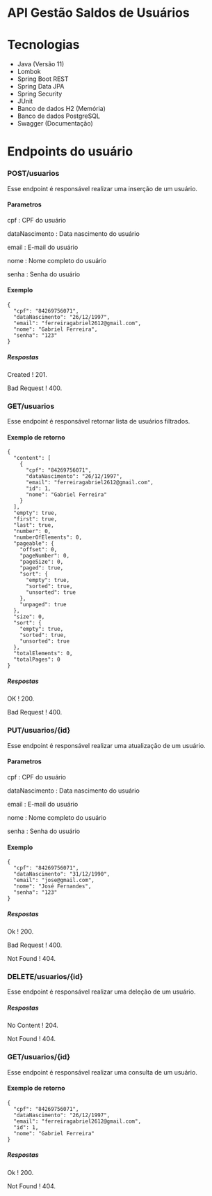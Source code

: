 # API Gestão Saldos de Usuários

# Tecnologias
- Java (Versão 11)
- Lombok
- Spring Boot REST
- Spring Data JPA
- Spring Security
- JUnit 
- Banco de dados H2 (Memória)
- Banco de dados PostgreSQL
- Swagger (Documentação)

# Endpoints do usuário

### POST/usuarios
Esse endpoint é responsável realizar uma inserção de um usuário.

#### Parametros 

cpf : CPF do usuário

dataNascimento : Data nascimento do usuário

email : E-mail do usuário

nome : Nome completo do usuário

senha : Senha do usuário

#### Exemplo 

```
{
  "cpf": "84269756071",
  "dataNascimento": "26/12/1997",
  "email": "ferreiragabriel2612@gmail.com",
  "nome": "Gabriel Ferreira",
  "senha": "123"
}
```

##### Respostas
Created ! 201.

Bad Request ! 400.

### GET/usuarios
Esse endpoint é responsável retornar lista de usuários filtrados.

#### Exemplo de retorno

```
{
  "content": [
    {
      "cpf": "84269756071",
      "dataNascimento": "26/12/1997",
      "email": "ferreiragabriel2612@gmail.com",
      "id": 1,
      "nome": "Gabriel Ferreira"
    }
  ],
  "empty": true,
  "first": true,
  "last": true,
  "number": 0,
  "numberOfElements": 0,
  "pageable": {
    "offset": 0,
    "pageNumber": 0,
    "pageSize": 0,
    "paged": true,
    "sort": {
      "empty": true,
      "sorted": true,
      "unsorted": true
    },
    "unpaged": true
  },
  "size": 0,
  "sort": {
    "empty": true,
    "sorted": true,
    "unsorted": true
  },
  "totalElements": 0,
  "totalPages": 0
}
```

##### Respostas
OK ! 200.

Bad Request ! 400.

### PUT/usuarios/{id}
Esse endpoint é responsável realizar uma atualização de um usuário.

#### Parametros 

cpf : CPF do usuário

dataNascimento : Data nascimento do usuário

email : E-mail do usuário

nome : Nome completo do usuário

senha : Senha do usuário

#### Exemplo 

```
{
  "cpf": "84269756071",
  "dataNascimento": "31/12/1990",
  "email": "jose@gmail.com",
  "nome": "José Fernandes",
  "senha": "123"
}
```

##### Respostas
Ok ! 200.

Bad Request ! 400.

Not Found ! 404.

### DELETE/usuarios/{id}
Esse endpoint é responsável realizar uma deleção de um usuário.

##### Respostas
No Content ! 204.

Not Found ! 404.

### GET/usuarios/{id}
Esse endpoint é responsável realizar uma consulta de um usuário.

#### Exemplo de retorno

```
{
  "cpf": "84269756071",
  "dataNascimento": "26/12/1997",
  "email": "ferreiragabriel2612@gmail.com",
  "id": 1,
  "nome": "Gabriel Ferreira"
}
```

##### Respostas
Ok ! 200.

Not Found ! 404.
